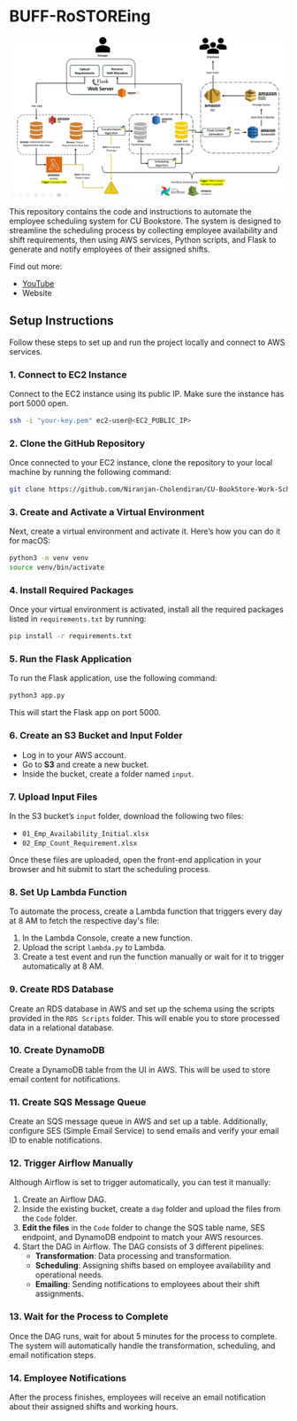 # BUFF-RoSTOREing

![Architecture](./02_Documentation/Architecture.png)


This repository contains the code and instructions to automate the employee scheduling system for CU Bookstore. The system is designed to streamline the scheduling process by collecting employee availability and shift requirements, then using AWS services, Python scripts, and Flask to generate and notify employees of their assigned shifts.

Find out more:
* [YouTube](https://www.youtube.com/watch?v=VsPd99rmNYg)
* Website

## Setup Instructions

Follow these steps to set up and run the project locally and connect to AWS services.

### 1. Connect to EC2 Instance

Connect to the EC2 instance using its public IP. Make sure the instance has port 5000 open.

```bash
ssh -i "your-key.pem" ec2-user@<EC2_PUBLIC_IP>
```

### 2. Clone the GitHub Repository

Once connected to your EC2 instance, clone the repository to your local machine by running the following command:

```bash
git clone https://github.com/Niranjan-Cholendiran/CU-BookStore-Work-Scheduling.git
```

### 3. Create and Activate a Virtual Environment

Next, create a virtual environment and activate it. Here’s how you can do it for macOS:

```bash
python3 -m venv venv
source venv/bin/activate
```

### 4. Install Required Packages

Once your virtual environment is activated, install all the required packages listed in `requirements.txt` by running:

```bash
pip install -r requirements.txt
```

### 5. Run the Flask Application

To run the Flask application, use the following command:

```bash
python3 app.py
```

This will start the Flask app on port 5000.

### 6. Create an S3 Bucket and Input Folder

- Log in to your AWS account.
- Go to **S3** and create a new bucket.
- Inside the bucket, create a folder named `input`.

### 7. Upload Input Files

In the S3 bucket’s `input` folder, download the following two files:

- `01_Emp_Availability_Initial.xlsx`
- `02_Emp_Count_Requirement.xlsx`

Once these files are uploaded, open the front-end application in your browser and hit submit to start the scheduling process.

### 8. Set Up Lambda Function

To automate the process, create a Lambda function that triggers every day at 8 AM to fetch the respective day's file:

1. In the Lambda Console, create a new function.
2. Upload the script `lambda.py` to Lambda.
3. Create a test event and run the function manually or wait for it to trigger automatically at 8 AM.

### 9. Create RDS Database

Create an RDS database in AWS and set up the schema using the scripts provided in the `RDS Scripts` folder. This will enable you to store processed data in a relational database.

### 10. Create DynamoDB

Create a DynamoDB table from the UI in AWS. This will be used to store email content for notifications.

### 11. Create SQS Message Queue

Create an SQS message queue in AWS and set up a table. Additionally, configure SES (Simple Email Service) to send emails and verify your email ID to enable notifications.

### 12. Trigger Airflow Manually

Although Airflow is set to trigger automatically, you can test it manually:

1. Create an Airflow DAG.
2. Inside the existing bucket, create a `dag` folder and upload the files from the `Code` folder.
3. **Edit the files** in the `Code` folder to change the SQS table name, SES endpoint, and DynamoDB endpoint to match your AWS resources.
4. Start the DAG in Airflow. The DAG consists of 3 different pipelines:
   - **Transformation**: Data processing and transformation.
   - **Scheduling**: Assigning shifts based on employee availability and operational needs.
   - **Emailing**: Sending notifications to employees about their shift assignments.

### 13. Wait for the Process to Complete

Once the DAG runs, wait for about 5 minutes for the process to complete. The system will automatically handle the transformation, scheduling, and email notification steps.

### 14. Employee Notifications

After the process finishes, employees will receive an email notification about their assigned shifts and working hours.

